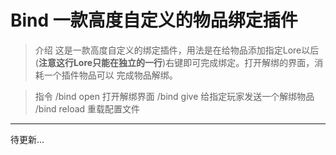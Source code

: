 # Bind 一款高度自定义的物品绑定插件

> 介绍
这是一款高度自定义的绑定插件，用法是在给物品添加指定Lore以后(**注意这行Lore只能在独立的一行**)右键即可完成绑定。打开解绑的界面，消耗一个插件物品可以
完成物品解绑。

> 指令
/bind open 打开解绑界面
/bind give <player> 给指定玩家发送一个解绑物品
/bind reload 重载配置文件

*******

待更新...

